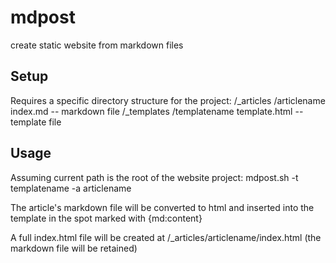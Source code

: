 # mdpost
create static website from markdown files

## Setup
Requires a specific directory structure for the project:
/_articles
	/articlename
		index.md -- markdown file
/_templates
	/templatename
		template.html -- template file

## Usage
Assuming current path is the root of the website project:
mdpost.sh -t templatename -a articlename

The article's markdown file will be converted to html and inserted into the template in the spot marked with {md:content}

A full index.html file will be created at /_articles/articlename/index.html (the markdown file will be retained)
